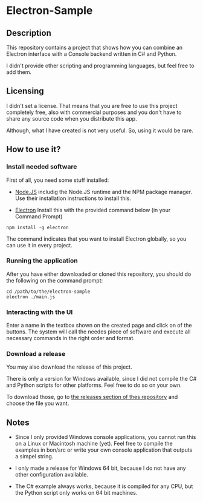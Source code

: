 # Electron-Sample

## Description

This repository contains a project that shows how you can combine an Electron interface with a Console backend written in C# and Python.

I didn't provide other scripting and programming languages, but feel free to add them.

## Licensing

I didn't set a license. That means that you are free to use this project completely free, also with commercial purposes and you don't have to share any source code when you distribute this app.

Although, what I have created is not very useful. So, using it would be rare.

## How to use it?

### Install needed software

First of all, you need some stuff installed:

* [Node.JS](https://nodejs.org) includig the Node.JS runtime and the NPM package manager. Use their installation instructions to install this.

* [Electron](https://electronjs.org) Install this with the provided command below (in your Command Prompt)

```
npm install -g electron
```

The command indicates that you want to install Electron globally, so you can use it in every project.

### Running the application

After you have either downloaded or cloned this repository, you should do the following on the command prompt:

```
cd /path/to/the/electron-sample
electron ./main.js
```

### Interacting with the UI

Enter a name in the textbox shown on the created page and click on of the buttons. The system will call the needes piece of software and execute all necessary commands in the right order and format.

### Download a release

You may also download the release of this project.

There is only a version for Windows available, since I did not compile the C# and Python scripts for other platforms. Feel free to do so on your own.

To download those, go to [the releases section of thes repository](https://github.com/jordydew/electron-sample/releases) and choose the file you want.

## Notes

* Since I only provided Windows console applications, you cannot run this on a Linux or Macintosh machine (yet). Feel free to compile the examples in bon/src or write your own console application that outputs a simpel string.

* I only made a release for Windows 64 bit, because I do not have any other configuration available.

* The C# example always works, because it is compiled for any CPU, but the Python script only works on 64 bit machines.